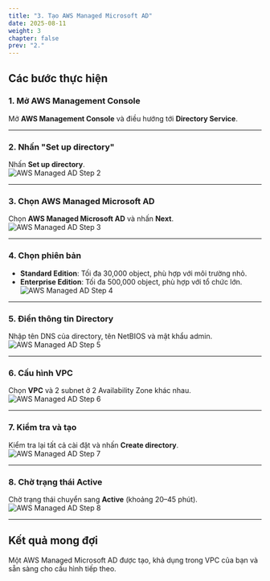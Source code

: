 ```yaml
---
title: "3. Tạo AWS Managed Microsoft AD"
date: 2025-08-11
weight: 3
chapter: false
prev: "2."
---
```


## Các bước thực hiện

### 1. Mở AWS Management Console
Mở **AWS Management Console** và điều hướng tới **Directory Service**.  

---

### 2. Nhấn "Set up directory"
Nhấn **Set up directory**.  
![AWS Managed AD Step 2](/images/003/anh1.png)

---

### 3. Chọn AWS Managed Microsoft AD
Chọn **AWS Managed Microsoft AD** và nhấn **Next**.  
![AWS Managed AD Step 3](/images/003/anh2.png)

---

### 4. Chọn phiên bản
- **Standard Edition**: Tối đa 30,000 object, phù hợp với môi trường nhỏ.  
- **Enterprise Edition**: Tối đa 500,000 object, phù hợp với tổ chức lớn.  
![AWS Managed AD Step 4](/images/003/anh3.png)

---

### 5. Điền thông tin Directory
Nhập tên DNS của directory, tên NetBIOS và mật khẩu admin.  
![AWS Managed AD Step 5](/images/003/anh4.png)

---

### 6. Cấu hình VPC
Chọn **VPC** và 2 subnet ở 2 Availability Zone khác nhau.  
![AWS Managed AD Step 6](/images/003/anh5.png)

---

### 7. Kiểm tra và tạo
Kiểm tra lại tất cả cài đặt và nhấn **Create directory**.  
![AWS Managed AD Step 7](/images/003/anh6.png)

---

### 8. Chờ trạng thái Active
Chờ trạng thái chuyển sang **Active** (khoảng 20–45 phút).  
![AWS Managed AD Step 8](/images/003/anh7.png)

---

## Kết quả mong đợi
Một AWS Managed Microsoft AD được tạo, khả dụng trong VPC của bạn và sẵn sàng cho cấu hình tiếp theo.
